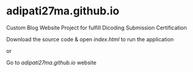 # adipati27ma.github.io
Custom Blog Website Project for fulfill Dicoding Submission Certification

Download the source code & open *index.html* to run the application

or

Go to *adipati27ma.github.io* website
